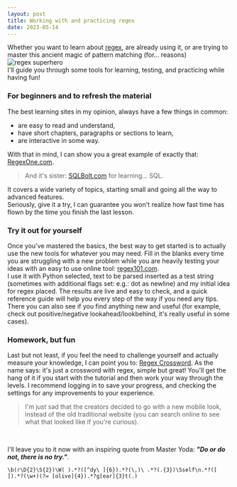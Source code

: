 ```yaml
---
layout: post
title: Working with and practicing regex
date: 2023-05-14
---
```


Whether you want to learn about [regex](https://en.wikipedia.org/wiki/Regular_expression), are already using it, or are 
trying to master this ancient magic of pattern matching (for... reasons)  
![regex superhero](https://imgs.xkcd.com/comics/regular_expressions.png)  
I'll guide you through some tools for learning, testing, and practicing while having fun!

### For beginners and to refresh the material

The best learning sites in my opinion, always have a few things in common:
- are easy to read and understand, 
- have short chapters, paragraphs or sections to learn,
- are interactive in some way. 

With that in mind, I can show you a great example of exactly that: [RegexOne.com](https://regexone.com/).

> And it's sister: [SQLBolt.com](https://sqlbolt.com/) for learning... SQL.

It covers a wide variety of topics, starting small and going all the way to advanced features.  
Seriously, give it a try, I can guarantee you won't realize how fast time has flown by the time you finish the last lesson. 

### Try it out for yourself

Once you've mastered the basics, the best way to get started is to actually use the new tools for whatever you may need. 
Fill in the blanks every time you are struggling with a new problem while you are heavily testing your ideas with an easy to use online tool:
[regex101.com](https://regex101.com/).  
I use it with Python selected, text to be parsed inserted as a test string (sometimes with additional flags set: e.g.: dot as newline) and my initial idea for regex placed. 
The results are live and easy to check, and a quick reference guide will help you every step of the way if you need any tips. 
There you can also see if you find anything new and useful (for example, check out positive/negative lookahead/lookbehind, it's really useful in some cases). 

### Homework, but fun

Last but not least, if you feel the need to challenge yourself and actually measure your knowledge, I can point you to:
[Regex Crossword](https://regexcrossword.com/). As the name says: it's just a crossword with regex, simple but great!
You'll get the hang of it if you start with the tutorial and then work your way through the levels. 
I recommend logging in to save your progress, and checking the settings for any improvements to your experience. 
> I'm just sad that the creators decided to go with a new mobile look, instead of the old traditional website 
> (you can search online to see what that looked like if you're curious).

<br>

I'll leave you to it now with an inspiring quote from Master Yoda: ***"Do or do not, there is no try."***.
```pythonregexp
\b(r\D{2}\S{2})\W( ).*?([^dy\ ]{6}).*?(\,)\ .*?(.{3})\Sself\n.*?([ ]).*?(\w+)(?= [olive]{4}).*?g[ear]{3}t(.)
```
